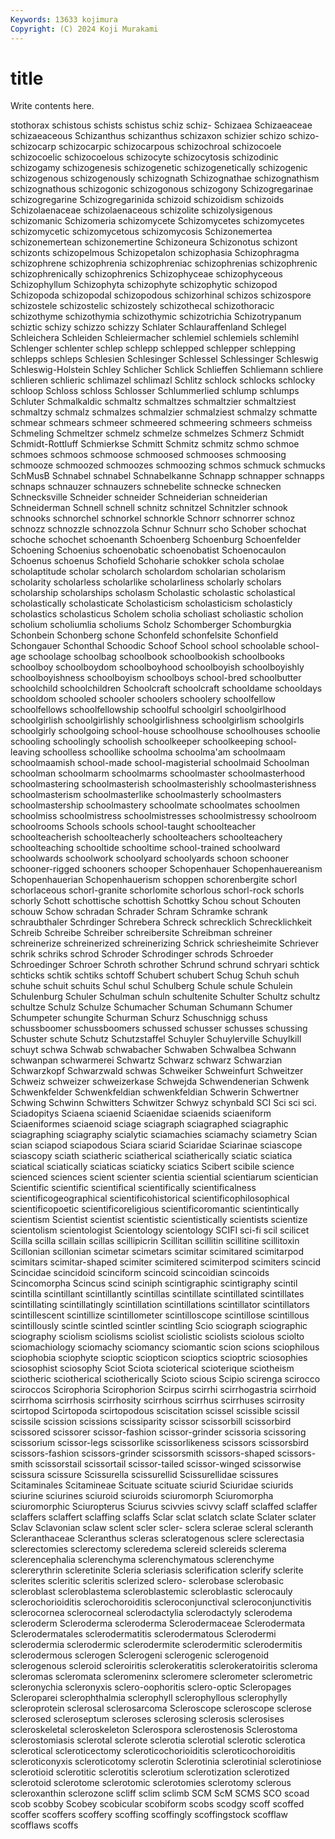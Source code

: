 ```yaml
---
Keywords: 13633 kojimura
Copyright: (C) 2024 Koji Murakami
---
```


# title

Write contents here.



stothorax schistous schists
schistus schiz schiz- Schizaea Schizaeaceae schizaeaceous Schizanthus schizanthus schizaxon schizier
schizo schizo- schizocarp schizocarpic schizocarpous schizochroal schizocoele schizocoelic schizocoelous schizocyte
schizocytosis schizodinic schizogamy schizogenesis schizogenetic schizogenetically schizogenic schizogenous schizogenously schizognath
Schizognathae schizognathism schizognathous schizogonic schizogonous schizogony Schizogregarinae schizogregarine Schizogregarinida schizoid
schizoidism schizoids Schizolaenaceae schizolaenaceous schizolite schizolysigenous schizomanic Schizomeria schizomycete Schizomycetes
schizomycetes schizomycetic schizomycetous schizomycosis Schizonemertea schizonemertean schizonemertine Schizoneura Schizonotus schizont
schizonts schizopelmous Schizopetalon schizophasia Schizophragma schizophrene schizophrenia schizophreniac schizophrenias schizophrenic
schizophrenically schizophrenics Schizophyceae schizophyceous Schizophyllum Schizophyta schizophyte schizophytic schizopod Schizopoda
schizopodal schizopodous schizorhinal schizos schizospore schizostele schizostelic schizostely schizothecal schizothoracic
schizothyme schizothymia schizothymic schizotrichia Schizotrypanum schiztic schizy schizzo schizzy Schlater
Schlauraffenland Schlegel Schleichera Schleiden Schleiermacher schlemiel schlemiels schlemihl Schlenger schlenter
schlep schlepp schlepped schlepper schlepping schlepps schleps Schlesien Schlesinger Schlessel
Schlessinger Schleswig Schleswig-Holstein Schley Schlicher Schlick Schlieffen Schliemann schliere schlieren
schlieric schlimazel schlimazl Schlitz schlock schlocks schlocky schloop Schloss schloss
Schlosser Schlummerlied schlump schlumps Schluter Schmalkaldic schmaltz schmaltzes schmaltzier schmaltziest
schmaltzy schmalz schmalzes schmalzier schmalziest schmalzy schmatte schmear schmears schmeer
schmeered schmeering schmeers schmeiss Schmeling Schmeltzer schmelz schmelze schmelzes Schmerz
Schmidt Schmidt-Rottluff Schmierkse Schmitt Schmitz schmitz schmo schmoe schmoes schmoos
schmoose schmoosed schmooses schmoosing schmooze schmoozed schmoozes schmoozing schmos schmuck
schmucks SchMusB Schnabel schnabel Schnabelkanne Schnapp schnapper schnapps schnaps schnauzer
schnauzers schnebelite schnecke schnecken Schnecksville Schneider schneider Schneiderian schneiderian Schneiderman
Schnell schnell schnitz schnitzel Schnitzler schnook schnooks schnorchel schnorkel schnorkle
Schnorr schnorrer schnoz schnozz schnozzle schnozzola Schnur Schnurr scho Schober
schochat schoche schochet schoenanth Schoenberg Schoenburg Schoenfelder Schoening Schoenius schoenobatic
schoenobatist Schoenocaulon Schoenus schoenus Schofield Schoharie schokker schola scholae scholaptitude
scholar scholarch scholardom scholarian scholarism scholarity scholarless scholarlike scholarliness scholarly
scholars scholarship scholarships scholasm Scholastic scholastic scholastical scholastically scholasticate Scholasticism
scholasticism scholasticly scholastics scholasticus Scholem scholia scholiast scholiastic scholion scholium
scholiumlia scholiums Scholz Schomberger Schomburgkia Schonbein Schonberg schone Schonfeld schonfelsite
Schonfield Schongauer Schonthal Schoodic Schoof School school schoolable school-age schoolage
schoolbag schoolbook schoolbookish schoolbooks schoolboy schoolboydom schoolboyhood schoolboyish schoolboyishly schoolboyishness
schoolboyism schoolboys school-bred schoolbutter schoolchild schoolchildren Schoolcraft schoolcraft schooldame schooldays
schooldom schooled schooler schoolers schoolery schoolfellow schoolfellows schoolfellowship schoolful schoolgirl
schoolgirlhood schoolgirlish schoolgirlishly schoolgirlishness schoolgirlism schoolgirls schoolgirly schoolgoing school-house schoolhouse
schoolhouses schoolie schooling schoolingly schoolish schoolkeeper schoolkeeping school-leaving schoolless schoollike
schoolma schoolma'am schoolmaam schoolmaamish school-made school-magisterial schoolmaid Schoolman schoolman schoolmarm
schoolmarms schoolmaster schoolmasterhood schoolmastering schoolmasterish schoolmasterishly schoolmasterishness schoolmasterism schoolmasterlike schoolmasterly
schoolmasters schoolmastership schoolmastery schoolmate schoolmates schoolmen schoolmiss schoolmistress schoolmistresses schoolmistressy
schoolroom schoolrooms Schools schools school-taught schoolteacher schoolteacherish schoolteacherly schoolteachers schoolteachery
schoolteaching schooltide schooltime school-trained schoolward schoolwards schoolwork schoolyard schoolyards schoon
schooner schooner-rigged schooners schooper Schopenhauer Schopenhauereanism Schopenhauerian Schopenhauerism schoppen schorenbergite
schorl schorlaceous schorl-granite schorlomite schorlous schorl-rock schorls schorly Schott schottische
schottish Schottky Schou schout Schouten schouw Schow schradan Schrader Schram
Schramke schrank schraubthaler Schrdinger Schrebera Schreck schrecklich Schrecklichkeit Schreib Schreibe
Schreiber schreibersite Schreibman schreiner schreinerize schreinerized schreinerizing Schrick schriesheimite Schriever
schrik schriks schrod Schroder Schrodinger schrods Schroeder Schroedinger Schroer Schroth
schrother Schrund schrund schryari schtick schticks schtik schtiks schtoff Schubert
schubert Schug Schuh schuh schuhe schuit schuits Schul schul Schulberg
Schule schule Schulein Schulenburg Schuler Schulman schuln schultenite Schulter Schultz
schultz schultze Schulz Schulze Schumacher Schuman Schumann Schumer Schumpeter schungite
Schurman Schurz Schuschnigg schuss schussboomer schussboomers schussed schusser schusses schussing
Schuster schute Schutz Schutzstaffel Schuyler Schuylerville Schuylkill schuyt schwa Schwab
schwabacher Schwaben Schwalbea Schwann schwanpan schwarmerei Schwartz Schwarz schwarz Schwarzian
Schwarzkopf Schwarzwald schwas Schweiker Schweinfurt Schweitzer Schweiz schweizer schweizerkase Schwejda
Schwendenerian Schwenk Schwenkfelder Schwenkfeldian schwenkfeldian Schwerin Schwertner Schwing Schwinn Schwitters
Schwitzer Schwyz schynbald SCI Sci sci sci. Sciadopitys Sciaena sciaenid
Sciaenidae sciaenids sciaeniform Sciaeniformes sciaenoid sciage sciagraph sciagraphed sciagraphic sciagraphing
sciagraphy scialytic sciamachies sciamachy sciametry Scian scian sciapod sciapodous Sciara
sciarid Sciaridae Sciarinae sciascope sciascopy sciath sciatheric sciatherical sciatherically sciatic
sciatica sciatical sciatically sciaticas sciaticky sciatics Scibert scibile science scienced
sciences scient scienter scientia sciential scientiarum scientician Scientific scientific scientifical
scientifically scientificalness scientificogeographical scientificohistorical scientificophilosophical scientificopoetic scientificoreligious scientificoromantic scientintically scientism
Scientist scientist scientistic scientistically scientists scientize scientolism scientologist Scientology scientology
SCIFI sci-fi scil scilicet Scilla scilla scillain scillas scillipicrin Scillitan
scillitin scillitine scillitoxin Scillonian scillonian scimetar scimetars scimitar scimitared scimitarpod
scimitars scimitar-shaped scimiter scimitered scimiterpod scimiters scincid Scincidae scincidoid scinciform
scincoid scincoidian scincoids Scincomorpha Scincus scind sciniph scintigraphic scintigraphy scintil
scintilla scintillant scintillantly scintillas scintillate scintillated scintillates scintillating scintillatingly scintillation
scintillations scintillator scintillators scintillescent scintillize scintillometer scintilloscope scintillose scintillous scintillously
scintle scintled scintler scintling Scio sciograph sciographic sciography sciolism sciolisms
sciolist sciolistic sciolists sciolous sciolto sciomachiology sciomachy sciomancy sciomantic scion
scions sciophilous sciophobia sciophyte scioptic sciopticon scioptics scioptric sciosophies sciosophist
sciosophy Sciot Sciota scioterical scioterique sciotheism sciotheric sciotherical sciotherically Scioto
scious Scipio scirenga scirocco sciroccos Scirophoria Scirophorion Scirpus scirrhi scirrhogastria
scirrhoid scirrhoma scirrhosis scirrhosity scirrhous scirrhus scirrhuses scirrosity scirtopod Scirtopoda
scirtopodous sciscitation scissel scissible scissil scissile scission scissions scissiparity scissor
scissorbill scissorbird scissored scissorer scissor-fashion scissor-grinder scissoria scissoring scissorium scissor-legs
scissorlike scissorlikeness scissors scissorsbird scissors-fashion scissors-grinder scissorsmith scissors-shaped scissors-smith scissorstail
scissortail scissor-tailed scissor-winged scissorwise scissura scissure Scissurella scissurellid Scissurellidae scissures
Scitaminales Scitamineae Scituate scituate sciurid Sciuridae sciurids sciurine sciurines sciuroid
sciuroids sciuromorph Sciuromorpha sciuromorphic Sciuropterus Sciurus scivvies scivvy sclaff sclaffed
sclaffer sclaffers sclaffert sclaffing sclaffs Sclar sclat sclatch sclate Sclater
sclater Sclav Sclavonian sclaw sclent scler scler- sclera sclerae scleral
scleranth Scleranthaceae Scleranthus scleras scleratogenous sclere sclerectasia sclerectomies sclerectomy scleredema
sclereid sclereids sclerema sclerencephalia sclerenchyma sclerenchymatous sclerenchyme sclererythrin scleretinite Scleria
scleriasis sclerification sclerify sclerite sclerites scleritic scleritis sclerized sclero- sclerobase
sclerobasic scleroblast scleroblastema scleroblastemic scleroblastic sclerocauly sclerochorioiditis sclerochoroiditis scleroconjunctival scleroconjunctivitis
sclerocornea sclerocorneal sclerodactylia sclerodactyly sclerodema scleroderm Scleroderma scleroderma Sclerodermaceae Sclerodermata
Sclerodermatales sclerodermatitis sclerodermatous Sclerodermi sclerodermia sclerodermic sclerodermite sclerodermitic sclerodermitis sclerodermous
sclerogen Sclerogeni sclerogenic sclerogenoid sclerogenous scleroid scleroiritis sclerokeratitis sclerokeratoiritis scleroma
scleromas scleromata scleromeninx scleromere sclerometer sclerometric scleronychia scleronyxis sclero-oophoritis sclero-optic
Scleropages Scleroparei sclerophthalmia sclerophyll sclerophyllous sclerophylly scleroprotein sclerosal sclerosarcoma Scleroscope
scleroscope sclerose sclerosed scleroseptum scleroses sclerosing sclerosis sclerosises scleroskeletal scleroskeleton
Sclerospora sclerostenosis Sclerostoma sclerostomiasis sclerotal sclerote sclerotia sclerotial sclerotic sclerotica
sclerotical scleroticectomy scleroticochorioiditis scleroticochoroiditis scleroticonyxis scleroticotomy sclerotin Sclerotinia sclerotinial sclerotiniose
sclerotioid sclerotitic sclerotitis sclerotium sclerotization sclerotized sclerotoid sclerotome sclerotomic sclerotomies
sclerotomy sclerous scleroxanthin sclerozone scliff sclim sclimb SCM ScM SCMS
SCO scoad scob scobby Scobey scobicular scobiform scobs scodgy scoff
scoffed scoffer scoffers scoffery scoffing scoffingly scoffingstock scofflaw scofflaws scoffs
